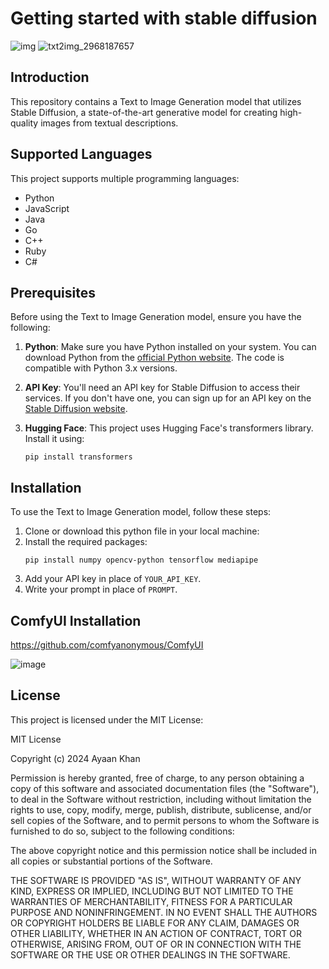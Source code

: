 # Getting started with stable diffusion
![img](https://github.com/ayaankhan28/GettingStartedStability/assets/98885614/dc49186d-3e63-42ed-8ef8-0f174cc43473)
![txt2img_2968187657](https://github.com/ayaankhan28/GettingStartedStability/assets/98885614/10fb1eed-ba15-4d04-b4e9-ea84108223fb)

## Introduction

This repository contains a Text to Image Generation model that utilizes Stable Diffusion, a state-of-the-art generative model for creating high-quality images from textual descriptions.

## Supported Languages

This project supports multiple programming languages:
- Python
- JavaScript
- Java
- Go
- C++
- Ruby
- C#

## Prerequisites

Before using the Text to Image Generation model, ensure you have the following:

1. **Python**: Make sure you have Python installed on your system. You can download Python from the [official Python website](https://www.python.org/downloads/). The code is compatible with Python 3.x versions.

2. **API Key**: You'll need an API key for Stable Diffusion to access their services. If you don't have one, you can sign up for an API key on the [Stable Diffusion website](https://stability.ai/).

3. **Hugging Face**: This project uses Hugging Face's transformers library. Install it using:
   ```
   pip install transformers
   ```

## Installation

To use the Text to Image Generation model, follow these steps:

1. Clone or download this python file in your local machine:
2. Install the required packages:
   ```
   pip install numpy opencv-python tensorflow mediapipe
   ```
3. Add your API key in place of `YOUR_API_KEY`.
4. Write your prompt in place of `PROMPT`.

## ComfyUI Installation 
https://github.com/comfyanonymous/ComfyUI

![image](https://github.com/ayaankhan28/GettingStartedStability/assets/98885614/9eefd732-d285-4763-a097-bffbccdbcb41)

## License

This project is licensed under the MIT License:

MIT License

Copyright (c) 2024 Ayaan Khan

Permission is hereby granted, free of charge, to any person obtaining a copy
of this software and associated documentation files (the "Software"), to deal
in the Software without restriction, including without limitation the rights
to use, copy, modify, merge, publish, distribute, sublicense, and/or sell
copies of the Software, and to permit persons to whom the Software is
furnished to do so, subject to the following conditions:

The above copyright notice and this permission notice shall be included in all
copies or substantial portions of the Software.

THE SOFTWARE IS PROVIDED "AS IS", WITHOUT WARRANTY OF ANY KIND, EXPRESS OR
IMPLIED, INCLUDING BUT NOT LIMITED TO THE WARRANTIES OF MERCHANTABILITY,
FITNESS FOR A PARTICULAR PURPOSE AND NONINFRINGEMENT. IN NO EVENT SHALL THE
AUTHORS OR COPYRIGHT HOLDERS BE LIABLE FOR ANY CLAIM, DAMAGES OR OTHER
LIABILITY, WHETHER IN AN ACTION OF CONTRACT, TORT OR OTHERWISE, ARISING FROM,
OUT OF OR IN CONNECTION WITH THE SOFTWARE OR THE USE OR OTHER DEALINGS IN THE
SOFTWARE.
